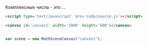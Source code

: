 Комплексные числа - это ...


```html
<script type='text/Javascript' src='code/source.js'></script>
```

```html
<canvas id='canvas1' width='1000' height='600'></canvas>
```

```js 

var scene = new MathSceneCanvas("canvas1");

```
